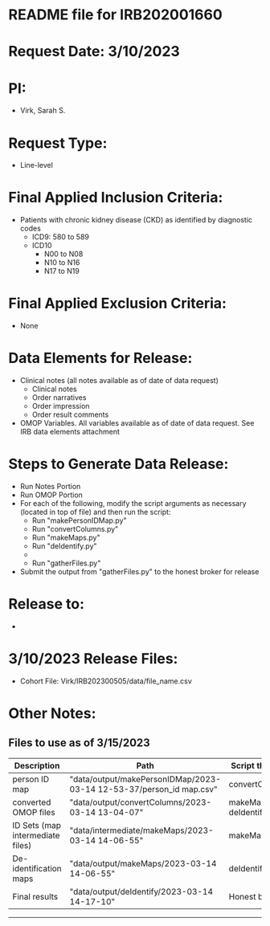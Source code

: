 # README file for IRB202001660

# Request Date: 3/10/2023

# PI: 
 - Virk, Sarah S.

# Request Type:
 - Line-level

# Final Applied Inclusion Criteria:
 - Patients with chronic kidney disease (CKD) as identified by diagnostic codes
   - ICD9: 580 to 589
   - ICD10
     - N00 to N08
     - N10 to N16
     - N17 to N19

# Final Applied Exclusion Criteria:
 - None

# Data Elements for Release:
 - Clinical notes (all notes available as of date of data request)
   - Clinical notes
   - Order narratives
   - Order impression
   - Order result comments
 - OMOP Variables. All variables available as of date of data request. See IRB data elements attachment

# Steps to Generate Data Release:
 - Run Notes Portion
 - Run OMOP Portion
 - For each of the following, modify the script arguments as necessary (located in top of file) and then run the script:
   - Run "makePersonIDMap.py"
   - Run "convertColumns.py"
   - Run "makeMaps.py"
   - Run "deIdentify.py"
   - 
   - Run "gatherFiles.py"
 - Submit the output from "gatherFiles.py" to the honest broker for release

# Release to:
 - 

# 3/10/2023 Release Files:
 - Cohort File: Virk/IRB202300505/data/file_name.csv

# Other Notes:

## Files to use as of 3/15/2023

| Description                      | Path                                                                | Script that uses it        |
| -------------------------------- | ------------------------------------------------------------------- | -------------------------- |
| person ID map                    | "data/output/makePersonIDMap/2023-03-14 12-53-37/person_id map.csv" | convertColumns.py          |
| converted OMOP files             | "data/output/convertColumns/2023-03-14 13-04-07"                    | makeMaps.py, deIdentify.py |
| ID Sets (map intermediate files) | "data/intermediate/makeMaps/2023-03-14 14-06-55"                    | makeMaps.py                |
| De-identification maps           | "data/output/makeMaps/2023-03-14 14-06-55"                          | deIdentify.py              |
| Final results                    | "data/output/deIdentify/2023-03-14 14-17-10"                        | Honest broker              |

____________________________________________________________
